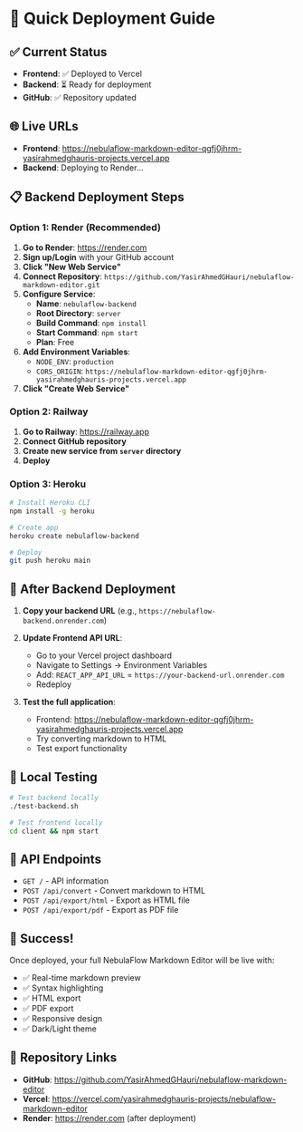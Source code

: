 # 🚀 Quick Deployment Guide

## ✅ Current Status
- **Frontend**: ✅ Deployed to Vercel
- **Backend**: ⏳ Ready for deployment
- **GitHub**: ✅ Repository updated

## 🌐 Live URLs
- **Frontend**: https://nebulaflow-markdown-editor-qgfj0jhrm-yasirahmedghauris-projects.vercel.app
- **Backend**: Deploying to Render...

## 📋 Backend Deployment Steps

### Option 1: Render (Recommended)

1. **Go to Render**: https://render.com
2. **Sign up/Login** with your GitHub account
3. **Click "New Web Service"**
4. **Connect Repository**: `https://github.com/YasirAhmedGHauri/nebulaflow-markdown-editor.git`
5. **Configure Service**:
   - **Name**: `nebulaflow-backend`
   - **Root Directory**: `server`
   - **Build Command**: `npm install`
   - **Start Command**: `npm start`
   - **Plan**: Free
6. **Add Environment Variables**:
   - `NODE_ENV`: `production`
   - `CORS_ORIGIN`: `https://nebulaflow-markdown-editor-qgfj0jhrm-yasirahmedghauris-projects.vercel.app`
7. **Click "Create Web Service"**

### Option 2: Railway

1. **Go to Railway**: https://railway.app
2. **Connect GitHub repository**
3. **Create new service from `server` directory**
4. **Deploy**

### Option 3: Heroku

```bash
# Install Heroku CLI
npm install -g heroku

# Create app
heroku create nebulaflow-backend

# Deploy
git push heroku main
```

## 🔧 After Backend Deployment

1. **Copy your backend URL** (e.g., `https://nebulaflow-backend.onrender.com`)

2. **Update Frontend API URL**:
   - Go to your Vercel project dashboard
   - Navigate to Settings → Environment Variables
   - Add: `REACT_APP_API_URL` = `https://your-backend-url.onrender.com`
   - Redeploy

3. **Test the full application**:
   - Frontend: https://nebulaflow-markdown-editor-qgfj0jhrm-yasirahmedghauris-projects.vercel.app
   - Try converting markdown to HTML
   - Test export functionality

## 🧪 Local Testing

```bash
# Test backend locally
./test-backend.sh

# Test frontend locally
cd client && npm start
```

## 📝 API Endpoints

- `GET /` - API information
- `POST /api/convert` - Convert markdown to HTML
- `POST /api/export/html` - Export as HTML file
- `POST /api/export/pdf` - Export as PDF file

## 🎉 Success!

Once deployed, your full NebulaFlow Markdown Editor will be live with:
- ✅ Real-time markdown preview
- ✅ Syntax highlighting
- ✅ HTML export
- ✅ PDF export
- ✅ Responsive design
- ✅ Dark/Light theme

## 🔗 Repository Links

- **GitHub**: https://github.com/YasirAhmedGHauri/nebulaflow-markdown-editor
- **Vercel**: https://vercel.com/yasirahmedghauris-projects/nebulaflow-markdown-editor
- **Render**: https://render.com (after deployment)
